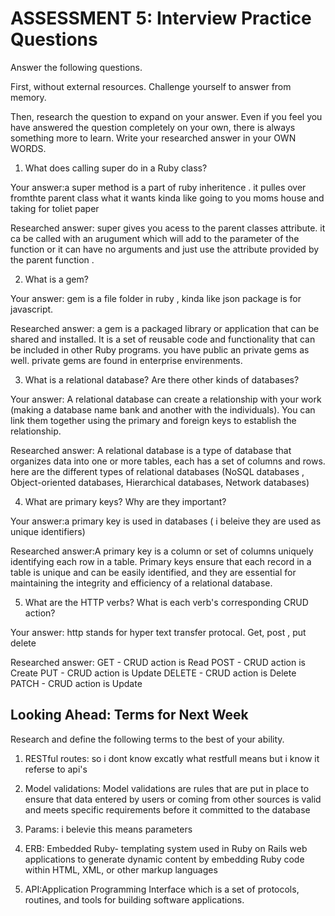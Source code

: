 # ASSESSMENT 5: Interview Practice Questions

Answer the following questions.

First, without external resources. Challenge yourself to answer from memory.

Then, research the question to expand on your answer. Even if you feel you have answered the question completely on your own, there is always something more to learn. Write your researched answer in your OWN WORDS.

1. What does calling super do in a Ruby class?

Your answer:a super method is a part of ruby inheritence . it pulles over fromthte parent class what it wants kinda like going to you moms house and taking for toliet paper

Researched answer: super gives you acess to the parent classes attribute. it ca be called with an arugument which will add to the parameter of the function or it can have no arguments and just use the attribute provided by the parent function .




2. What is a gem? 

Your answer: gem is a file folder in ruby , kinda like json package is for javascript.

Researched answer: a gem is a packaged library or application that can be shared and installed. It is a set of reusable code and functionality that can be included in other Ruby programs. you have public an private gems as well. private gems are found in enterprise envirenments.





3. What is a relational database? Are there other kinds of databases?

Your answer: A relational database can create a relationship with your work (making a database name bank and another with the individuals). You can link them together using the primary and foreign keys to establish the relationship.

Researched answer: A relational database is a type of database that organizes data into one or more tables, each has a set of columns and rows.
 here are the different types of relational databases (NoSQL databases , Object-oriented databases, Hierarchical databases,  Network databases)




4. What are primary keys? Why are they important? 

Your answer:a primary key is used in  databases ( i beleive they are used as unique identifiers)

Researched answer:A primary key is a column or set of columns uniquely identifying each row in a table. Primary keys ensure that each record in a table is unique and can be easily identified, and they are essential for maintaining the integrity and efficiency of a relational database.





5. What are the HTTP verbs? What is each verb's corresponding CRUD action?

Your answer: http stands for hyper text transfer protocal. Get, post , put delete

Researched answer: 
GET - CRUD action is Read
POST - CRUD action is Create
PUT - CRUD action is Update
DELETE - CRUD action is Delete
PATCH -  CRUD action is Update



## Looking Ahead: Terms for Next Week

Research and define the following terms to the best of your ability.

1. RESTful routes: so i dont know excatly what restfull means but i know it referse to api's 

2. Model validations: Model validations are rules that are put in place to ensure that data entered by users or coming from other sources is valid and meets specific requirements before it committed to the database

3. Params: i belevie this means parameters

4. ERB: Embedded Ruby- templating system used in Ruby on Rails web applications to generate dynamic content by embedding Ruby code within HTML, XML, or other markup languages

5. API:Application Programming Interface which is a set of protocols, routines, and tools for building software applications.
